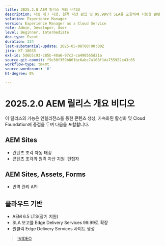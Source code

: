 ```yaml
---
title: 2025.2.0 AEM 릴리스 개요 비디오
description: 자동 태그 지정, 원격 자산 편집 및 99.99%의 SLA을 포함하여 지능형 콘텐츠 생성, 신속한 활성화 및 강력한 클라우드 지원을 위한 새로운 AEM 기능을 살펴보십시오.
solution: Experience Manager
version: Experience Manager as a Cloud Service
role: Admin, Developer, User
level: Beginner, Intermediate
doc-type: Event
duration: 334
last-substantial-update: 2025-05-08T00:00:00Z
jira: KT-18035
exl-id: 5d6b5c93-c85b-48a6-97c2-ca490565d21a
source-git-commit: f9e38f359b801bc6abc7a108f1da755922e43c65
workflow-type: tm+mt
source-wordcount: '0'
ht-degree: 0%

---
```



# 2025.2.0 AEM 릴리스 개요 비디오

이 릴리스의 기능은 인텔리전스를 통한 콘텐츠 생성, 가속화된 활성화 및 Cloud Foundation에 중점을 두며 다음을 포함합니다.

## AEM Sites

* 컨텐츠 조각 자동 태깅
* 콘텐츠 조각의 원격 자산 지원  편집자

## AEM Sites, Assets, Forms

* 번역 관리 API

## 클라우드 기반

* AEM 6.5 LTS(장기 지원)
* SLA 보고를 Edge Delivery Services 99.99로 확장
* 원클릭 Edge Delivery Services 사이트 생성

>[!VIDEO](https://video.tv.adobe.com/v/3458080/?learn=on&enablevpops)

<!-- 
Have questions about the release?  Discuss the release in [Experience League Communities](https://adobe.ly/4l2AibQ)
-->

